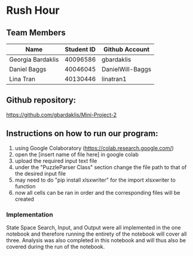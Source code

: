 # Rush Hour

## Team Members
| Name               | Student ID    | Github Account   |
| -------------      | ------------- |-------------     |
| Georgia Bardaklis  | 40096586      | gbardaklis       |
| Daniel Baggs       | 40046045      | DanielWill-Baggs |
| Lina Tran          | 40130446      | linatran1        |

## Github repository:
https://github.com/gbardaklis/Mini-Project-2

## Instructions on how to run our program:
1. using Google Colaboratory (https://colab.research.google.com/)
2. open the [insert name of file here] in google colab
3. upload the required input text file 
4. under the "PuzzleParser Class" section change the file path to that of the desired input file
5. may need to do "pip install xlsxwriter" for the import xlsxwriter to function
6. now all cells can be ran in order and the corresponding files will be created

### Implementation

State Space Search, Input, and Output were all implemented in the one notebook and therefore running the entirety of the notebook will cover all three.
Analysis was also completed in this notebook and will thus also be covered during the run of the notebook. 
